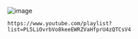 
![image](https://github.com/imvickykumar999/Logical-Redstone-Reloaded/assets/50515418/67031562-7239-4160-af69-f1d251f9d536)

    https://www.youtube.com/playlist?list=PL5LiOvrbVo8keeEWRZVaHfprU4zQTCsV4
